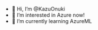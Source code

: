 - 👋 Hi, I’m @KazuOnuki
- 👀 I’m interested in Azure now!
- 🌱 I’m currently learning AzureML

<!---
KazuOnuki/KazuOnuki is a ✨ special ✨ repository because its `README.md` (this file) appears on your GitHub profile.
You can click the Preview link to take a look at your changes.
--->

